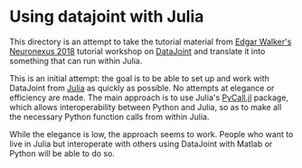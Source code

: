 # Using datajoint with Julia

This directory is an attempt to take the tutorial material from [Edgar Walker's Neuronexus 2018](../../..) tutorial workshop on [DataJoint](https://datajoint.io/) and translate it into something that can run within Julia.

This is an initial attempt: the goal is to be able to set up and work with DataJoint from [Julia](https://julialang.org/) as quickly as possible. No attempts at elegance or efficiency are made. The main approach is to use Julia's [PyCall.jl](https://github.com/JuliaPy/PyCall.jl) package, which allows interoperability between Python and Julia, so as to make all the necessary Python function calls from within Julia.

While the elegance is low, the approach seems to work. People who want to live in Julia but interoperate with others using DataJoint with Matlab or Python will be able to do so.



